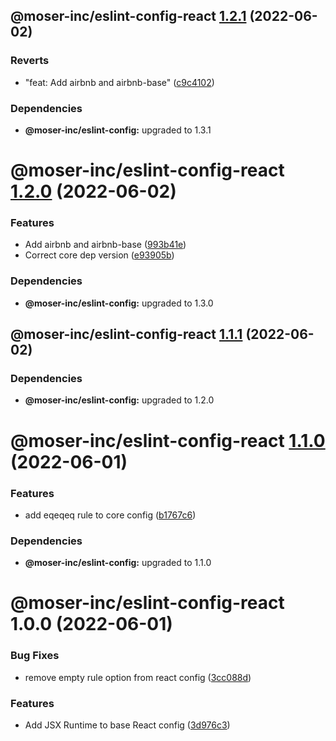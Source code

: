 ## @moser-inc/eslint-config-react [1.2.1](https://github.com/moser-inc/eslint-config/compare/@moser-inc/eslint-config-react@1.2.0...@moser-inc/eslint-config-react@1.2.1) (2022-06-02)


### Reverts

* "feat: Add airbnb and airbnb-base" ([c9c4102](https://github.com/moser-inc/eslint-config/commit/c9c4102654e52285f7565ffe1ccea26546614aa2))





### Dependencies

* **@moser-inc/eslint-config:** upgraded to 1.3.1

# @moser-inc/eslint-config-react [1.2.0](https://github.com/moser-inc/eslint-config/compare/@moser-inc/eslint-config-react@1.1.1...@moser-inc/eslint-config-react@1.2.0) (2022-06-02)


### Features

* Add airbnb and airbnb-base ([993b41e](https://github.com/moser-inc/eslint-config/commit/993b41eddbe64ff6f1486b35d9fb27b95ad0eaf0))
* Correct core dep version ([e93905b](https://github.com/moser-inc/eslint-config/commit/e93905ba52856879f853ebe551d50348fc845700))





### Dependencies

* **@moser-inc/eslint-config:** upgraded to 1.3.0

## @moser-inc/eslint-config-react [1.1.1](https://github.com/moser-inc/eslint-config/compare/@moser-inc/eslint-config-react@1.1.0...@moser-inc/eslint-config-react@1.1.1) (2022-06-02)





### Dependencies

* **@moser-inc/eslint-config:** upgraded to 1.2.0

# @moser-inc/eslint-config-react [1.1.0](https://github.com/moser-inc/eslint-config/compare/@moser-inc/eslint-config-react@1.0.0...@moser-inc/eslint-config-react@1.1.0) (2022-06-01)


### Features

* add eqeqeq rule to core config ([b1767c6](https://github.com/moser-inc/eslint-config/commit/b1767c682b4f4a762f17a8c06717766f28baca0a))





### Dependencies

* **@moser-inc/eslint-config:** upgraded to 1.1.0

# @moser-inc/eslint-config-react 1.0.0 (2022-06-01)


### Bug Fixes

* remove empty rule option from react config ([3cc088d](https://github.com/moser-inc/eslint-config/commit/3cc088d90df84e1b1db7d520c3dfbff730a74204))


### Features

* Add JSX Runtime to base React config ([3d976c3](https://github.com/moser-inc/eslint-config/commit/3d976c367d5d69f1cbe24bc4c0336a69f9f3af42))
